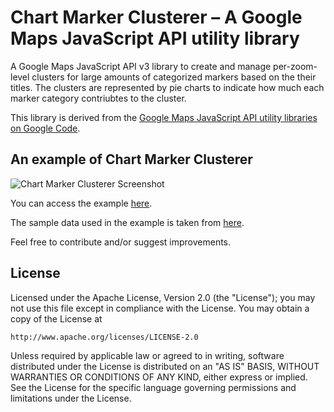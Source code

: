 Chart Marker Clusterer – A Google Maps JavaScript API utility library
==============

A Google Maps JavaScript API v3 library to create and manage per-zoom-level clusters for large amounts of categorized markers based on the their titles. The clusters are represented by pie charts to indicate how much each marker category contriubtes to the cluster.

This library is derived from the [Google Maps JavaScript API utility libraries on Google Code](http://google-maps-utility-library-v3.googlecode.com/svn/tags/markerclusterer/).

## An example of Chart Marker Clusterer

![Chart Marker Clusterer Screenshot](https://github.com/hassanlatif/chart-marker-clusterer/blob/master/screenshot.png)

You can access the example [here](https://github.com/hassanlatif/chart-marker-clusterer/blob/master/examples/simple_example.html).

The sample data used in the example is taken from [here](https://gist.githubusercontent.com/gisminister/10001728/raw/traffic_accidents.geojson).

Feel free to contribute and/or suggest improvements.

## License

Licensed under the Apache License, Version 2.0 (the "License");
you may not use this file except in compliance with the License.
You may obtain a copy of the License at

    http://www.apache.org/licenses/LICENSE-2.0

Unless required by applicable law or agreed to in writing, software
distributed under the License is distributed on an "AS IS" BASIS,
WITHOUT WARRANTIES OR CONDITIONS OF ANY KIND, either express or implied.
See the License for the specific language governing permissions and
limitations under the License.
